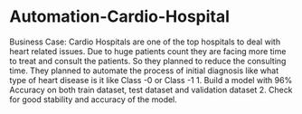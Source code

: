 # Automation-Cardio-Hospital
Business Case: Cardio Hospitals are one of the top hospitals to deal with heart related issues. Due to huge patients count they are facing more time to treat and consult the patients. So they planned to reduce the consulting time. They planned to automate the process of initial diagnosis like what type of heart disease is it like Class -0 or Class -1  1. Build a model with 96% Accuracy on both train dataset, test dataset and validation dataset  2. Check for good stability and accuracy of the model.
